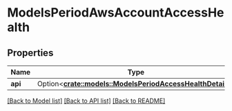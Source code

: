 # ModelsPeriodAwsAccountAccessHealth

## Properties

Name | Type | Description | Notes
------------ | ------------- | ------------- | -------------
**api** | Option<[**crate::models::ModelsPeriodAccessHealthDetails**](models.accessHealthDetails.md)> |  | [optional]

[[Back to Model list]](../README.md#documentation-for-models) [[Back to API list]](../README.md#documentation-for-api-endpoints) [[Back to README]](../README.md)
